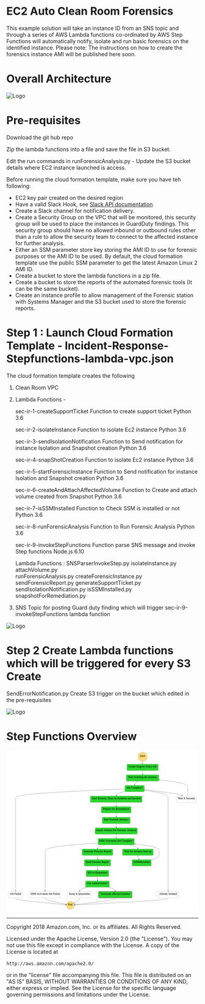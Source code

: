 # EC2 Auto Clean Room Forensics

This example solution will take an instance ID from an SNS topic and through a series of AWS Lambda functions co-ordinated by AWS Step Functions will automatically notify, isolate and run basic forensics on the identified instance.
Please note: The instructions on how to create the forensics instance AMI will be published here soon.

# Overall Architecture 
![Logo](Clean-Room-Forensic-Architecture.png)

# Pre-requisites

Download the git hub repo

Zip the lambda functions into a file and save the file in S3 bucket.

Edit the run commands in runForensicAnalysis.py - Update the S3 bucket details where EC2 instance launched is access.

Before running the cloud formation template, make sure you have teh following:
- EC2 key pair created on the desired region
- Have a valid Slack Hook, see [Slack API documentation](https://api.slack.com/messaging/webhooks#enable_webhooks)
- Create a Slack channel for notification delivery.
- Create a Security Group on the VPC that will be monitored, this security group will be used to place the instances
  in GuardDuty findings. This security group should have no allowed inbound or outbound rules other than a rule to allow
  the security team to connect to the affected instance for further analysis. 
- Either an SSM parameter store key storing the AMI ID to use for forensic purposes or the AMI ID to be used. By default,
  the cloud formation template use the public SSM parameter to get the latest Amazon Linux 2 AMI ID.
- Create a bucket to store the lambda functions in a zip file.
- Create a bucket to store the reports of the automated forensic tools (It can be the same bucket).
- Create an instance profile to allow management of the Forensic station with Systems Manager and the S3 bucket used to
  store the forensic reports.

# Step 1 : Launch Cloud Formation Template - Incident-Response-Stepfunctions-lambda-vpc.json

The cloud formation template creates the following
1. Clean Room VPC
2. Lambda Functions - 

    sec-ir-1-createSupportTicket	Function to create support ticket	Python 3.6

    sec-ir-2-isolateInstance	Function to isolate Ec2 instance	Python 3.6

    sec-ir-3-sendIsolationNotification	Function to Send notification for instance Isolation and Snapshot creation	Python 3.6

    sec-ir-4-snapShotCreation	Function to isolate Ec2 instance	Python 3.6

    sec-ir-5-startForensicInstance	Function to Send notification for instance Isolation and Snapshot creation	Python 3.6

    sec-ir-6-createAndAttachAffectedVolume	Function to Create and attach volume created from Snapshot	Python 3.6

    sec-ir-7-isSSMInstalled	Function to Check SSM is installed or not	Python 3.6

    sec-ir-8-runForensicAnalysis	Function to Run Forensic Analysis	Python 3.6

    sec-ir-9-invokeStepFunctions	Function parse SNS message and invoke Step functions	Node.js 6.10
    
    Lambda Functions :
    SNSParserInvokeStep.py
    isolateInstance.py
    attachVolume.py			
    runForensicAnalysis.py
    createForensicInstance.py	
    sendForensicReport.py
    generateSupportTicket.py	
    sendIsolationNotification.py
    isSSMInstalled.py		
    snapshotForRemediation.py
 3. SNS Topic for posting Guard duty finding which will trigger sec-ir-9-invokeStepFunctions lambda function

![Logo](CFN-Input.png)

# Step 2 Create Lambda functions which will be triggered for every S3 Create

SendErrorNotification.py
Create S3 trigger on the bucket which edited in the pre-requisites

![Logo](s3trigger-lambda.png)


# Step Functions Overview

![Logo](IncidentResponse-Flow-Step-Functions.png)


***

Copyright 2018 Amazon.com, Inc. or its affiliates. All Rights Reserved.

Licensed under the Apache License, Version 2.0 (the "License"). You may not use this file except in compliance with the 
License. A copy of the License is located at

    http://aws.amazon.com/apache2.0/

or in the "license" file accompanying this file. This file is distributed on an "AS IS" BASIS, WITHOUT WARRANTIES OR 
CONDITIONS OF ANY KIND, either express or implied. See the License for the specific language governing permissions and 
limitations under the License.
